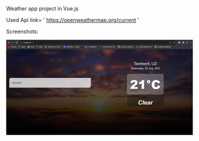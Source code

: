 Weather app project in Vue.js

Used  Api link= ' https://openweathermap.org/current '

Screenshots: 

![Screenshots](src/assets/Screenshot.png)
